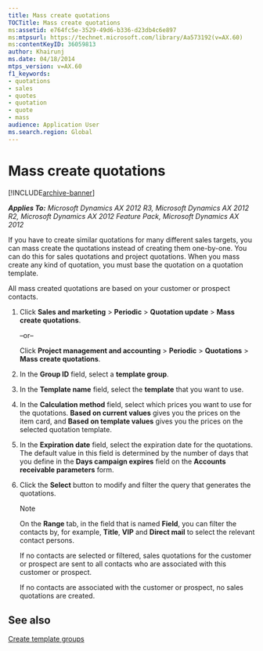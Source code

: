 ```yaml
---
title: Mass create quotations
TOCTitle: Mass create quotations
ms:assetid: e764fc5e-3529-49d6-b336-d23db4c6e897
ms:mtpsurl: https://technet.microsoft.com/library/Aa573192(v=AX.60)
ms:contentKeyID: 36059813
author: Khairunj
ms.date: 04/18/2014
mtps_version: v=AX.60
f1_keywords:
- quotations
- sales
- quotes
- quotation
- quote
- mass
audience: Application User
ms.search.region: Global
---
```


# Mass create quotations 


[!INCLUDE[archive-banner](includes/archive-banner.md)]


_**Applies To:** Microsoft Dynamics AX 2012 R3, Microsoft Dynamics AX 2012 R2, Microsoft Dynamics AX 2012 Feature Pack, Microsoft Dynamics AX 2012_

If you have to create similar quotations for many different sales targets, you can mass create the quotations instead of creating them one-by-one. You can do this for sales quotations and project quotations. When you mass create any kind of quotation, you must base the quotation on a quotation template.

All mass created quotations are based on your customer or prospect contacts.

1.  Click **Sales and marketing** \> **Periodic** \> **Quotation update** \> **Mass create quotations**.
    
    –or–
    
    Click **Project management and accounting** \> **Periodic** \> **Quotations** \> **Mass create quotations**.

2.  In the **Group ID** field, select a **template group**.

3.  In the **Template name** field, select the **template** that you want to use.

4.  In the **Calculation method** field, select which prices you want to use for the quotations. **Based on current values** gives you the prices on the item card, and **Based on template values** gives you the prices on the selected quotation template.

5.  In the **Expiration date** field, select the expiration date for the quotations. The default value in this field is determined by the number of days that you define in the **Days campaign expires** field on the **Accounts receivable parameters** form.

6.  Click the **Select** button to modify and filter the query that generates the quotations.
    

    > [!NOTE]
    > <P>On the <STRONG>Range</STRONG> tab, in the field that is named <STRONG>Field</STRONG>, you can filter the contacts by, for example, <STRONG>Title</STRONG>, <STRONG>VIP</STRONG> and <STRONG>Direct mail</STRONG> to select the relevant contact persons.</P>
    > <P>If no contacts are selected or filtered, sales quotations for the customer or prospect are sent to all contacts who are associated with this customer or prospect.</P>
    > <P>If no contacts are associated with the customer or prospect, no sales quotations are created.</P>



## See also

[Create template groups](create-template-groups.md)

  


